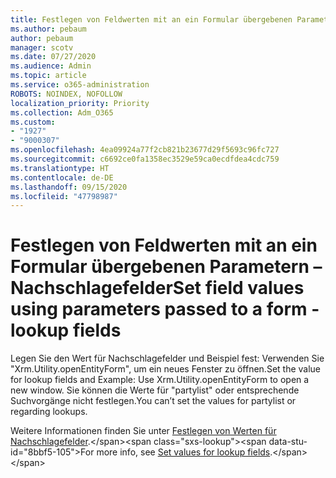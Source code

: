 ```yaml
---
title: Festlegen von Feldwerten mit an ein Formular übergebenen Parametern – Nachschlagefelder
ms.author: pebaum
author: pebaum
manager: scotv
ms.date: 07/27/2020
ms.audience: Admin
ms.topic: article
ms.service: o365-administration
ROBOTS: NOINDEX, NOFOLLOW
localization_priority: Priority
ms.collection: Adm_O365
ms.custom:
- "1927"
- "9000307"
ms.openlocfilehash: 4ea09924a77f2cb821b23677d29f5693c96fc727
ms.sourcegitcommit: c6692ce0fa1358ec3529e59ca0ecdfdea4cdc759
ms.translationtype: HT
ms.contentlocale: de-DE
ms.lasthandoff: 09/15/2020
ms.locfileid: "47798987"
---
```

# <a name="set-field-values-using-parameters-passed-to-a-form---lookup-fields"></a><span data-ttu-id="8bbf5-102">Festlegen von Feldwerten mit an ein Formular übergebenen Parametern – Nachschlagefelder</span><span class="sxs-lookup"><span data-stu-id="8bbf5-102">Set field values using parameters passed to a form - lookup fields</span></span>

<span data-ttu-id="8bbf5-103">Legen Sie den Wert für Nachschlagefelder und Beispiel fest: Verwenden Sie "Xrm.Utility.openEntityForm", um ein neues Fenster zu öffnen.</span><span class="sxs-lookup"><span data-stu-id="8bbf5-103">Set the value for lookup fields and Example: Use Xrm.Utility.openEntityForm to open a new window.</span></span> <span data-ttu-id="8bbf5-104">Sie können die Werte für "partylist" oder entsprechende Suchvorgänge nicht festlegen.</span><span class="sxs-lookup"><span data-stu-id="8bbf5-104">You can’t set the values for partylist or regarding lookups.</span></span>

<span data-ttu-id="8bbf5-105">Weitere Informationen finden Sie unter [Festlegen von Werten für Nachschlagefelder](https://docs.microsoft.com/previous-versions/dynamicscrm-2016/developers-guide/gg334375(v=crm.8)#set-values-for-lookup-fields).</span><span class="sxs-lookup"><span data-stu-id="8bbf5-105">For more info, see [Set values for lookup fields](https://docs.microsoft.com/previous-versions/dynamicscrm-2016/developers-guide/gg334375(v=crm.8)#set-values-for-lookup-fields).</span></span>